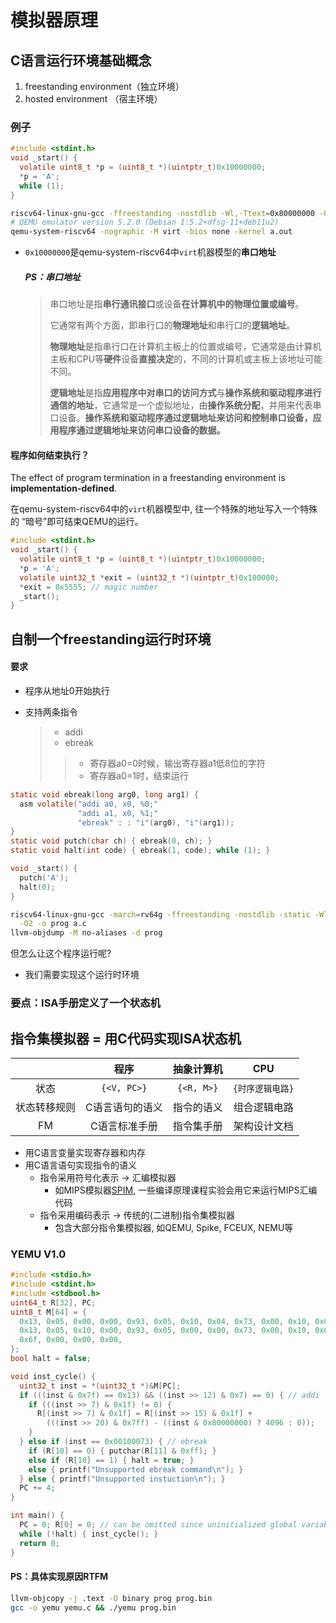 # 模拟器原理

## C语言运行环境基础概念

1. freestanding environment（独立环境）
2. hosted environment （宿主环境）

### 例子

```c
#include <stdint.h>
void _start() {
  volatile uint8_t *p = (uint8_t *)(uintptr_t)0x10000000;
  *p = 'A';
  while (1);
}
```

```bash
riscv64-linux-gnu-gcc -ffreestanding -nostdlib -Wl,-Ttext=0x80000000 -O2 a.c
# QEMU emulator version 5.2.0 (Debian 1:5.2+dfsg-11+deb11u2)
qemu-system-riscv64 -nographic -M virt -bios none -kernel a.out
```

- `0x10000000`是qemu-system-riscv64中`virt`机器模型的**串口地址**

  ##### PS：串口地址

  > 串口地址是指**串行通讯接口**或设备**在计算机中的物理位置或编号**。
  >
  > 它通常有两个方面，即串行口的**物理地址**和串行口的**逻辑地址**。
  >
  > **物理地址**是指串行口在计算机主板上的位置或编号，它通常是由计算机主板和CPU等**硬件**设备**直接决定**的，不同的计算机或主板上该地址可能不同。
  >
  > **逻辑地址**是指**应用程序中对串口的访问方式**与**操作系统和驱动程序进行通信的地址**，它通常是一个虚拟地址，由**操作系统分配**，并用来代表串口设备。**操作系统和驱动程序通过逻辑地址来访问和控制串口设备，应用程序通过逻辑地址来访问串口设备的数据。**

#### 程序如何结束执行？

The effect of program termination in a freestanding environment is **implementation-defined**.

在qemu-system-riscv64中的`virt`机器模型中, 往一个特殊的地址写入一个特殊的 “暗号”即可结束QEMU的运行。

```c
#include <stdint.h>
void _start() {
  volatile uint8_t *p = (uint8_t *)(uintptr_t)0x10000000;
  *p = 'A';
  volatile uint32_t *exit = (uint32_t *)(uintptr_t)0x100000;
  *exit = 0x5555; // magic number
  _start();
}
```

## 自制一个freestanding运行时环境

#### 要求

- 程序从地址0开始执行

- 支持两条指令

  > - addi
  > - ebreak
  >
  > > - 寄存器a0=0时候，输出寄存器a1低8位的字符
  > > - 寄存器a0=1时，结束运行

```c
static void ebreak(long arg0, long arg1) {
  asm volatile("addi a0, x0, %0;"
               "addi a1, x0, %1;"
               "ebreak" : : "i"(arg0), "i"(arg1));
}
static void putch(char ch) { ebreak(0, ch); }
static void halt(int code) { ebreak(1, code); while (1); }

void _start() {
  putch('A');
  halt(0);
}
```

```bash
riscv64-linux-gnu-gcc -march=rv64g -ffreestanding -nostdlib -static -Wl,-Ttext=0 \
  -O2 -o prog a.c
llvm-objdump -M no-aliases -d prog
```

但怎么让这个程序运行呢?

- 我们需要实现这个运行时环境

### 要点：ISA手册定义了一个状态机

## 指令集模拟器 = 用C代码实现ISA状态机

|              |      程序       | 抽象计算机 |       CPU        |
| :----------: | :-------------: | :--------: | :--------------: |
|     状态     |   `{<V, PC>}`   | `{<R, M>}` | `{时序逻辑电路}` |
| 状态转移规则 | C语言语句的语义 | 指令的语义 |   组合逻辑电路   |
|      FM      |  C语言标准手册  | 指令集手册 |   架构设计文档   |

- 用C语言变量实现寄存器和内存
- 用C语言语句实现指令的语义
  - 指令采用符号化表示 -> 汇编模拟器
    - 如MIPS模拟器[SPIM](https://spimsimulator.sourceforge.net/), 一些编译原理课程实验会用它来运行MIPS汇编代码
  - 指令采用编码表示 -> 传统的(二进制)指令集模拟器
    - 包含大部分指令集模拟器, 如QEMU, Spike, FCEUX, NEMU等

### YEMU V1.0

```c
#include <stdio.h>
#include <stdint.h>
#include <stdbool.h>
uint64_t R[32], PC;
uint8_t M[64] = {
  0x13, 0x05, 0x00, 0x00, 0x93, 0x05, 0x10, 0x04, 0x73, 0x00, 0x10, 0x00,
  0x13, 0x05, 0x10, 0x00, 0x93, 0x05, 0x00, 0x00, 0x73, 0x00, 0x10, 0x00,
  0x6f, 0x00, 0x00, 0x00,
};
bool halt = false;

void inst_cycle() {
  uint32_t inst = *(uint32_t *)&M[PC];
  if (((inst & 0x7f) == 0x13) && ((inst >> 12) & 0x7) == 0) { // addi
    if (((inst >> 7) & 0x1f) != 0) {
      R[(inst >> 7) & 0x1f] = R[(inst >> 15) & 0x1f] +
        (((inst >> 20) & 0x7ff) - ((inst & 0x80000000) ? 4096 : 0));
    }
  } else if (inst == 0x00100073) { // ebreak
    if (R[10] == 0) { putchar(R[11] & 0xff); }
    else if (R[10] == 1) { halt = true; }
    else { printf("Unsupported ebreak command\n"); }
  } else { printf("Unsupported instuction\n"); }
  PC += 4;
}

int main() {
  PC = 0; R[0] = 0; // can be omitted since uninitialized global variables are initialized with 0
  while (!halt) { inst_cycle(); }
  return 0;
}
```

#### PS：具体实现原因RTFM

```bash
llvm-objcopy -j .text -O binary prog prog.bin
gcc -o yemu yemu.c && ./yemu prog.bin
```

